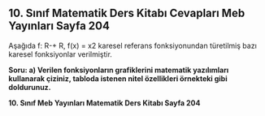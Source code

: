 ## 10. Sınıf Matematik Ders Kitabı Cevapları Meb Yayınları Sayfa 204

Aşağıda f: R-+ R, f(x) = x2 karesel referans fonksiyonundan türetilmiş bazı karesel fonksiyonlar verilmiştir.

**Soru: a) Verilen fonksiyonların grafiklerini matematik yazılımları kullanarak çiziniz, tabloda istenen nitel özellikleri örnekteki gibi doldurunuz.**

**10. Sınıf Meb Yayınları Matematik Ders Kitabı Sayfa 204**